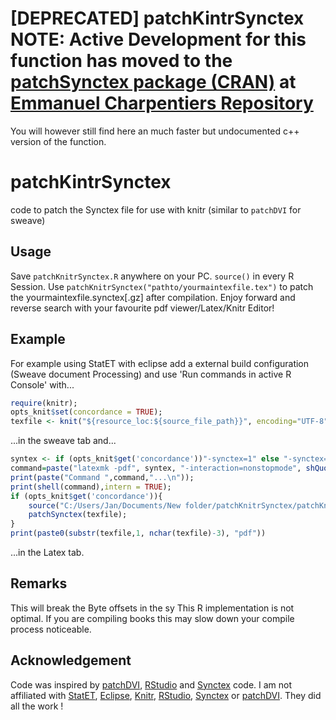 [DEPRECATED] patchKintrSynctex NOTE: Active Development for this function has moved to the [patchSynctex package (CRAN)](http://cran.r-project.org/web/packages/patchSynctex/index.html) at [Emmanuel Charpentiers Repository](https://github.com/EmmanuelCharpentier/patchSynctex)
=====================
You will however still find here an much faster but undocumented c++ version of the function.

patchKintrSynctex
=====================


code to patch the Synctex file for use  with knitr (similar to `patchDVI` for sweave)

Usage
------

Save `patchKnitrSynctex.R` anywhere on your PC. 
`source()` in every R Session. 
Use `patchKnitrSynctex("pathto/yourmaintexfile.tex")` to patch the yourmaintexfile.synctex[.gz] after compilation. 
Enjoy forward and reverse search with your favourite pdf viewer/Latex/Knitr Editor!

Example
------

For example using StatET with eclipse add a external build configuration (Sweave document Processing) and  use 'Run commands in active R Console' with...
```r
require(knitr); 
opts_knit$set(concordance = TRUE); 
texfile <- knit("${resource_loc:${source_file_path}}", encoding="UTF-8")
```
...in the sweave tab and... 
```r
syntex <- if (opts_knit$get('concordance'))"-synctex=1" else "-synctex=0";
command=paste("latexmk -pdf", syntex, "-interaction=nonstopmode", shQuote(texfile));
print(paste("Command ",command,"...\n"));
print(shell(command),intern = TRUE);
if (opts_knit$get('concordance')){
	source("C:/Users/Jan/Documents/New folder/patchKnitrSynctex/patchKnitrSynctex.R", echo=FALSE, encoding="UTF-8");
	patchSynctex(texfile); 
}
print(paste0(substr(texfile,1, nchar(texfile)-3), "pdf"))
```
...in the Latex tab.

Remarks
----
This will break the Byte offsets in the sy
This R implementation is not optimal. If you are compiling books this may slow down your compile process noticeable.

Acknowledgement
-------------
Code was inspired by [patchDVI](http://cran.r-project.org/web/packages/patchDVI/index.html), [RStudio](https://github.com/rstudio/rstudio) and [Synctex](http://itexmac.sourceforge.net/SyncTeX.html) code.
I am not affiliated with [StatET](https://github.com/walware/statet), [Eclipse](http://git.eclipse.org/c/), [Knitr](https://github.com/yihui/knitr), [RStudio](https://github.com/rstudio/rstudio), [Synctex](http://itexmac.sourceforge.net/SyncTeX.html) or [patchDVI](http://cran.r-project.org/web/packages/patchDVI/index.html). They did all the work !
